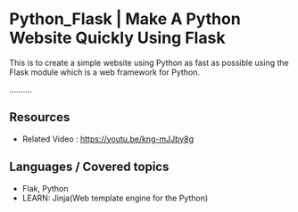# Python_Flask | Make A Python Website Quickly Using Flask 

This is to create a simple website using Python as fast as possible using the Flask module which is a web framework for Python.

..........

## Resources
+ Related Video : https://youtu.be/kng-mJJby8g


## Languages / Covered topics
+ Flak, Python
+ LEARN: Jinja(Web template engine for the Python)
